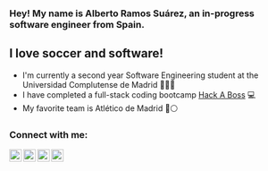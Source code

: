 ### Hey! My name is Alberto Ramos Suárez, an in-progress software engineer from Spain.

## I love soccer and software!
- I'm currently a second year Software Engineering student at the Universidad Complutense de Madrid 📖👨‍💻
- I have completed a full-stack coding bootcamp [Hack A Boss][HackaBoss] 💻
- My favorite team is Atlético de Madrid 🔴⚪

### Connect with me:

[<img align="left" alt="linkedinAlberto" width="22px" src="https://img.icons8.com/color/344/linkedin-circled--v1.png"/>][linkedin]
[<img align="left" alt="linkedinAlberto" width="22px" src="https://img.icons8.com/fluency/344/instagram-new.png"/>][instagram]
[<img align="left" alt="linkedinAlberto" width="22px" src="https://img.icons8.com/color/344/twitter--v1.png"/>][twitter]
[<img align="left" alt="linkedinAlberto" width="22px" src="https://img.icons8.com/fluency/344/gmail-new.png"/>][gmail]



[HackaBoss]: https://hackaboss.com/
[linkedin]: https://www.linkedin.com/in/alberto-ramos-su%C3%A1rez-6212161a6/
[instagram]: https://www.instagram.com/alber_rs6/?hl=es
[twitter]: https://twitter.com/alber_rs6
[gmail]: https://mailto:bertoramos2001@gmail.com?subject=This%20is%20a%20subject
